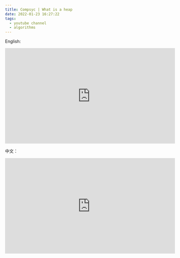 ```yaml
---
title: Compsyc | What is a heap
date: 2022-01-23 16:27:22
tags:
  - youtube channel
  - algorithms
---
```


English:

<iframe width="560" height="315" src="https://www.youtube.com/embed/QyvfR4p4h1c" title="YouTube video player" frameborder="0" allow="accelerometer; autoplay; clipboard-write; encrypted-media; gyroscope; picture-in-picture" allowfullscreen></iframe>

中文：

<iframe width="560" height="315" src="https://www.youtube.com/embed/yrp21TXuxjA" title="YouTube video player" frameborder="0" allow="accelerometer; autoplay; clipboard-write; encrypted-media; gyroscope; picture-in-picture" allowfullscreen></iframe>
